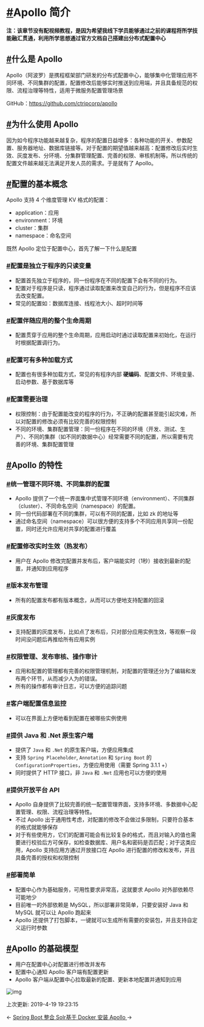 # [#](https://funtl.com/zh/apache-dubbo-codeing/Apollo-简介.html#apollo-简介)Apollo 简介

**注：该章节没有配视频教程，是因为希望我线下学员能够通过之前的课程将所学技能融汇贯通，利用所学思想通过官方文档自己搭建出分布式配置中心**

## [#](https://funtl.com/zh/apache-dubbo-codeing/Apollo-简介.html#什么是-apollo)什么是 Apollo

Apollo（阿波罗）是携程框架部门研发的分布式配置中心，能够集中化管理应用不同环境、不同集群的配置，配置修改后能够实时推送到应用端，并且具备规范的权限、流程治理等特性，适用于微服务配置管理场景

GitHub：https://github.com/ctripcorp/apollo

## [#](https://funtl.com/zh/apache-dubbo-codeing/Apollo-简介.html#为什么使用-apollo)为什么使用 Apollo

因为如今程序功能越来越复杂，程序的配置日益增多：各种功能的开关、参数配置、服务器地址、数据库链接等。对于配置的期望值越来越高：配置修改后实时生效、灰度发布、分环境、分集群管理配置、完善的权限、审核机制等。所以传统的配置文件越来越无法满足开发人员的需求。于是就有了 Apollo。

## [#](https://funtl.com/zh/apache-dubbo-codeing/Apollo-简介.html#配置的基本概念)配置的基本概念

Apollo 支持 4 个维度管理 KV 格式的配置：

- application：应用
- environment：环境
- cluster：集群
- namespace：命名空间

既然 Apollo 定位于配置中心，首先了解一下什么是配置

### [#](https://funtl.com/zh/apache-dubbo-codeing/Apollo-简介.html#配置是独立于程序的只读变量)配置是独立于程序的只读变量

- 配置首先独立于程序的，同一份程序在不同的配置下会有不同的行为。
- 配置对于程序是只读，程序通过读取配置来改变自己的行为，但是程序不应该去改变配置。
- 常见的配置如：数据库连接、线程池大小、超时时间等

### [#](https://funtl.com/zh/apache-dubbo-codeing/Apollo-简介.html#配置伴随应用的整个生命周期)配置伴随应用的整个生命周期

- 配置贯穿于应用的整个生命周期，应用启动时通过读取配置来初始化，在运行时根据配置调行为。

### [#](https://funtl.com/zh/apache-dubbo-codeing/Apollo-简介.html#配置可有多种加载方式)配置可有多种加载方式

- 配置也有很多种加载方式，常见的有程序内部 **硬编码**、配置文件、环境变量、启动参数、基于数据库等

### [#](https://funtl.com/zh/apache-dubbo-codeing/Apollo-简介.html#配置需要治理)配置需要治理

- 权限控制：由于配置能改变的程序的行为，不正确的配置甚至能引起灾难，所以对配置的修改必须有比较完善的权限控制
- 不同的环境、集群配置管理：同一份程序在不同的环境（开发、测试、生产）、不同的集群（如不同的数据中心）经常需要不同的配置，所以需要有完善的环境、集群配置管理

## [#](https://funtl.com/zh/apache-dubbo-codeing/Apollo-简介.html#apollo-的特性)Apollo 的特性

### [#](https://funtl.com/zh/apache-dubbo-codeing/Apollo-简介.html#统一管理不同环境、不同集群的配置)统一管理不同环境、不同集群的配置

- Apollo 提供了一个统一界面集中式管理不同环境（environment）、不同集群（cluster）、不同命名空间（namespace）的配置。
- 同一份代码部署在不同的集群，可以有不同的配置，比如 zk 的地址等
- 通过命名空间（namespace）可以很方便的支持多个不同应用共享同一份配置，同时还允许应用对共享的配置进行覆盖

### [#](https://funtl.com/zh/apache-dubbo-codeing/Apollo-简介.html#配置修改实时生效（热发布）)配置修改实时生效（热发布）

- 用户在 Apollo 修改完配置并发布后，客户端能实时（1秒）接收到最新的配置，并通知到应用程序

### [#](https://funtl.com/zh/apache-dubbo-codeing/Apollo-简介.html#版本发布管理)版本发布管理

- 所有的配置发布都有版本概念，从而可以方便地支持配置的回滚

### [#](https://funtl.com/zh/apache-dubbo-codeing/Apollo-简介.html#灰度发布)灰度发布

- 支持配置的灰度发布，比如点了发布后，只对部分应用实例生效，等观察一段时间没问题后再推给所有应用实例

### [#](https://funtl.com/zh/apache-dubbo-codeing/Apollo-简介.html#权限管理、发布审核、操作审计)权限管理、发布审核、操作审计

- 应用和配置的管理都有完善的权限管理机制，对配置的管理还分为了编辑和发布两个环节，从而减少人为的错误。
- 所有的操作都有审计日志，可以方便的追踪问题

### [#](https://funtl.com/zh/apache-dubbo-codeing/Apollo-简介.html#客户端配置信息监控)客户端配置信息监控

- 可以在界面上方便地看到配置在被哪些实例使用

### [#](https://funtl.com/zh/apache-dubbo-codeing/Apollo-简介.html#提供-java-和-net-原生客户端)提供 Java 和 .Net 原生客户端

- 提供了 `Java` 和 `.Net` 的原生客户端，方便应用集成
- 支持 `Spring Placeholder`, `Annotation` 和 `Spring Boot` 的 `ConfigurationProperties`，方便应用使用（需要 Spring 3.1.1 +）
- 同时提供了 HTTP 接口，非 `Java` 和 `.Net` 应用也可以方便的使用

### [#](https://funtl.com/zh/apache-dubbo-codeing/Apollo-简介.html#提供开放平台-api)提供开放平台 API

- Apollo 自身提供了比较完善的统一配置管理界面，支持多环境、多数据中心配置管理、权限、流程治理等特性。
- 不过 Apollo 出于通用性考虑，对配置的修改不会做过多限制，只要符合基本的格式就能够保存
- 对于有些使用方，它们的配置可能会有比较复杂的格式，而且对输入的值也需要进行校验后方可保存，如检查数据库、用户名和密码是否匹配；对于这类应用，Apollo 支持应用方通过开放接口在 Apollo 进行配置的修改和发布，并且具备完善的授权和权限控制

### [#](https://funtl.com/zh/apache-dubbo-codeing/Apollo-简介.html#部署简单)部署简单

- 配置中心作为基础服务，可用性要求非常高，这就要求 Apollo 对外部依赖尽可能地少
- 目前唯一的外部依赖是 MySQL，所以部署非常简单，只要安装好 Java 和 MySQL 就可以让 Apollo 跑起来
- Apollo 还提供了打包脚本，一键就可以生成所有需要的安装包，并且支持自定义运行时参数

## [#](https://funtl.com/zh/apache-dubbo-codeing/Apollo-简介.html#apollo-的基础模型)Apollo 的基础模型

- 用户在配置中心对配置进行修改并发布
- 配置中心通知 Apollo 客户端有配置更新
- Apollo 客户端从配置中心拉取最新的配置、更新本地配置并通知到应用

![img](https://funtl.com/assets/basic-architecture.png)

上次更新: 2019-4-19 19:23:15

← [Spring Boot 整合 Solr](https://funtl.com/zh/apache-dubbo-codeing/Spring-Boot-整合-Solr.html)[基于 Docker 安装 Apollo ](https://funtl.com/zh/apache-dubbo-codeing/基于-Docker-安装-Apollo.html)→